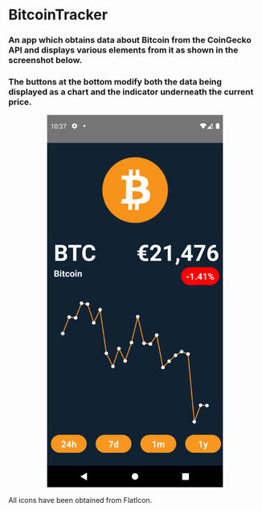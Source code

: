 # BitcoinTracker
### An app which obtains data about Bitcoin from the CoinGecko API and displays various elements from it as shown in the screenshot below.
### The buttons at the bottom modify both the data being displayed as a chart and the indicator underneath the current price.


<p align="center">
  <img src="Screenshots\Screenshot_1661503051.png" width="350" >
</p>

All icons have been obtained from FlatIcon.
